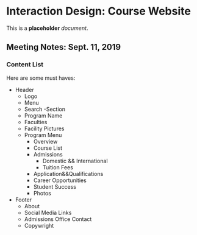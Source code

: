 # Interaction Design: Course Website

This is a **placeholder** _document_.

## Meeting Notes: Sept. 11, 2019

### Content List
Here are some must haves:

- Header
    - Logo
    - Menu
    - Search
-Section
    - Program Name
    - Faculties
    - Facility Pictures
    - Program Menu 
        - Overview
        - Course List 
        - Admissions 
            - Domestic && International
            - Tuition Fees
        - Application&&Qualifications 
        - Career Opportunities
        - Student Success
        - Photos
- Footer
    - About
    - Social Media Links
    - Admissions Office Contact
    - Copywright

